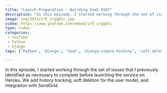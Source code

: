 ```yaml
---
title: "Launch Preparation - Building SaaS #167"
description: "In this episode, I started working through the set of issues that I previously identified as necessary to complete before launching the service on Heroku. We add history tracking, soft deletion for the user model, and integration with SendGrid."
image: img/2023/irE_crggOCc.jpg
video: https://www.youtube.com/embed/irE_crggOCc
type: video
categories:
 - YouTube
 - Python
 - Django
tags: ['Python', 'Django', 'SaaS', 'django-simple-history', 'soft deletion', 'SendGrid']

---
```


In this episode, I started working through the set of issues that I previously identified as necessary to complete before launching the service on Heroku. We add history tracking, soft deletion for the user model, and integration with SendGrid.
